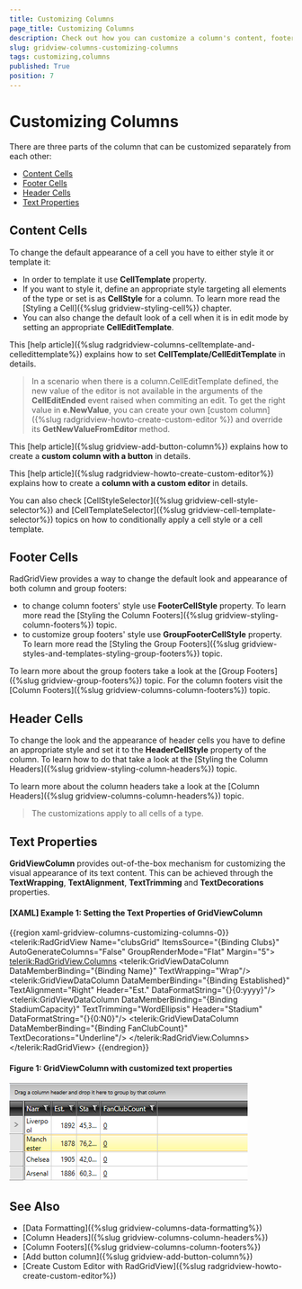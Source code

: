 ```yaml
---
title: Customizing Columns
page_title: Customizing Columns
description: Check out how you can customize a column's content, footer and header cells seperately from each other in RadGridView - Telerik's {{ site.framework_name }} DataGrid.
slug: gridview-columns-customizing-columns
tags: customizing,columns
published: True
position: 7
---
```


# Customizing Columns

There are three parts of the column that can be customized separately from each other:

* [Content Cells](#content-cells) 
* [Footer Cells](#footer-cells) 
* [Header Cells](#header-cells) 
* [Text Properties](#text-properties)

## Content Cells

To change the default appearance of a cell you have to either style it or template it:

* In order to template it use __CellTemplate__ property.
* If you want to style it, define an appropriate style targeting all elements of the type or set is as __CellStyle__ for a column. To learn more read the [Styling a Cell]({%slug gridview-styling-cell%}) chapter. 
* You can also change the default look of a cell when it is in edit mode by setting an appropriate __CellEditTemplate__.

This [help article]({%slug radgridview-columns-celltemplate-and-celledittemplate%}) explains how to set __CellTemplate/CellEditTemplate__ in details.    

>In a scenario when there is a column.CellEditTemplate defined, the new value of the editor is not available in the arguments of the __CellEditEnded__ event raised when commiting an edit. To get the right value in __e.NewValue__, you can create your own [custom column]({%slug radgridview-howto-create-custom-editor %}) and override its __GetNewValueFromEditor__ method.        

This [help article]({%slug gridview-add-button-column%}) explains how to create a __custom column with a button__ in details.
        
This [help article]({%slug radgridview-howto-create-custom-editor%}) explains how to create a __column with a custom editor__ in details.
        
You can also check [CellStyleSelector]({%slug gridview-cell-style-selector%}) and [CellTemplateSelector]({%slug gridview-cell-template-selector%}) topics on how to conditionally apply a cell style or a cell template.
        
## Footer Cells

RadGridView provides a way to change the default look and appearance of both column and group footers:
 
* to change column footers' style use __FooterCellStyle__ property. To learn more read the [Styling the Column Footers]({%slug gridview-styling-column-footers%}) topic. 
* to customize group footers' style use __GroupFooterCellStyle__ property. To learn more read the [Styling the Group Footers]({%slug gridview-styles-and-templates-styling-group-footers%}) topic.

To learn more about the group footers take a look at the [Group Footers]({%slug gridview-group-footers%}) topic. For the column footers visit the [Column Footers]({%slug gridview-columns-column-footers%}) topic.

## Header Cells

To change the look and the appearance of header cells you have to define an appropriate style and set it to the __HeaderCellStyle__ property of the column. To learn how to do that take a look at the [Styling the Column Headers]({%slug gridview-styling-column-headers%}) topic.

To learn more about the column headers take a look at the [Column Headers]({%slug gridview-columns-column-headers%}) topic.

>The customizations apply to all cells of a type. 

## Text Properties
__GridViewColumn__ provides out-of-the-box mechanism for customizing the visual appearance of its text content. This can be achieved through the __TextWrapping__, __TextAlignment__, __TextTrimming__ and __TextDecorations__ properties.

#### __[XAML] Example 1: Setting the Text Properties of GridViewColumn__
{{region xaml-gridview-columns-customizing-columns-0}}
	<telerik:RadGridView Name="clubsGrid" 
                     ItemsSource="{Binding Clubs}"
                     AutoGenerateColumns="False"
                     GroupRenderMode="Flat"
                     Margin="5">
            <telerik:RadGridView.Columns>
	            <telerik:GridViewDataColumn DataMemberBinding="{Binding Name}" 
	                                        TextWrapping="Wrap"/>
	            <telerik:GridViewDataColumn DataMemberBinding="{Binding Established}"
	                                        TextAlignment="Right"
	                                        Header="Est." 
	                                        DataFormatString="{}{0:yyyy}"/>
	            <telerik:GridViewDataColumn DataMemberBinding="{Binding StadiumCapacity}"
	                                        TextTrimming="WordEllipsis"
	                                        Header="Stadium" 
	                                        DataFormatString="{}{0:N0}"/>
	            <telerik:GridViewDataColumn DataMemberBinding="{Binding FanClubCount}"
                                        TextDecorations="Underline"/>
    		</telerik:RadGridView.Columns>
	</telerik:RadGridView>
{{endregion}}

#### __Figure 1: GridViewColumn with customized text properties__ 
![Telerik {{ site.framework_name }} DataGrid-text properties-column](images/gridview-textproperties-column.png)

## See Also
 * [Data Formatting]({%slug gridview-columns-data-formatting%})
 * [Column Headers]({%slug gridview-columns-column-headers%})
 * [Column Footers]({%slug gridview-columns-column-footers%}) 
 * [Add button column]({%slug gridview-add-button-column%})
 * [Create Custom Editor with RadGridView]({%slug radgridview-howto-create-custom-editor%})
